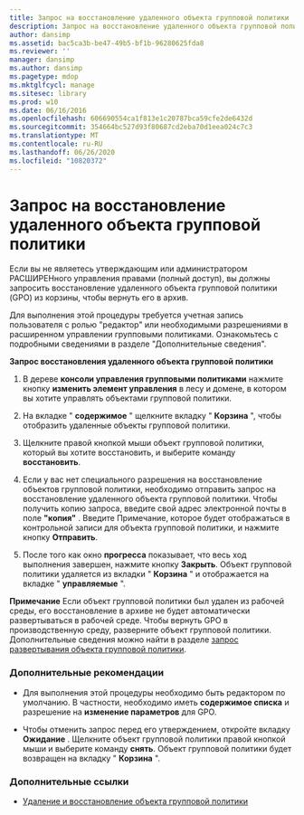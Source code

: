 ```yaml
---
title: Запрос на восстановление удаленного объекта групповой политики
description: Запрос на восстановление удаленного объекта групповой политики
author: dansimp
ms.assetid: bac5ca3b-be47-49b5-bf1b-96280625fda8
ms.reviewer: ''
manager: dansimp
ms.author: dansimp
ms.pagetype: mdop
ms.mktglfcycl: manage
ms.sitesec: library
ms.prod: w10
ms.date: 06/16/2016
ms.openlocfilehash: 606690554ca1f813e1c20787bca59cfe2de6432d
ms.sourcegitcommit: 354664bc527d93f80687cd2eba70d1eea024c7c3
ms.translationtype: MT
ms.contentlocale: ru-RU
ms.lasthandoff: 06/26/2020
ms.locfileid: "10820372"
---
```

# Запрос на восстановление удаленного объекта групповой политики


Если вы не являетесь утверждающим или администратором РАСШИРЕНного управления правами (полный доступ), вы должны запросить восстановление удаленного объекта групповой политики (GPO) из корзины, чтобы вернуть его в архив.

Для выполнения этой процедуры требуется учетная запись пользователя с ролью "редактор" или необходимыми разрешениями в расширенном управлении групповыми политиками. Ознакомьтесь с подробными сведениями в разделе "Дополнительные сведения".

**Запрос восстановления удаленного объекта групповой политики**

1.  В дереве **консоли управления групповыми политиками** нажмите кнопку **изменить элемент управления** в лесу и домене, в котором вы хотите управлять объектами групповой политики.

2.  На вкладке " **содержимое** " щелкните вкладку " **Корзина** ", чтобы отобразить удаленные объекты групповой политики.

3.  Щелкните правой кнопкой мыши объект групповой политики, который вы хотите восстановить, и выберите команду **восстановить**.

4.  Если у вас нет специального разрешения на восстановление объектов групповой политики, необходимо отправить запрос на восстановление удаленного объекта групповой политики. Чтобы получить копию запроса, введите свой адрес электронной почты в поле **"копия"** . Введите Примечание, которое будет отображаться в контрольной записи для объекта групповой политики, и нажмите кнопку **Отправить**.

5.  После того как окно **прогресса** показывает, что весь ход выполнения завершен, нажмите кнопку **Закрыть**. Объект групповой политики удаляется из вкладки " **Корзина** " и отображается на вкладке " **управляемые** ".

**Примечание**  Если объект групповой политики был удален из рабочей среды, его восстановление в архиве не будет автоматически развертываться в рабочей среде. Чтобы вернуть GPO в производственную среду, разверните объект групповой политики. Дополнительные сведения можно найти в разделе [запрос развертывания объекта групповой политики](request-deployment-of-a-gpo-agpm40.md).

 

### Дополнительные рекомендации

-   Для выполнения этой процедуры необходимо быть редактором по умолчанию. В частности, необходимо иметь **содержимое списка** и разрешение на **изменение параметров** для GPO.

-   Чтобы отменить запрос перед его утверждением, откройте вкладку **Ожидание** . Щелкните объект групповой политики правой кнопкой мыши и выберите команду **снять**. Объект групповой политики будет возвращен на вкладку " **Корзина** ".

### Дополнительные ссылки

-   [Удаление и восстановление объекта групповой политики](deleting-or-restoring-a-gpo-agpm40.md)

 

 





